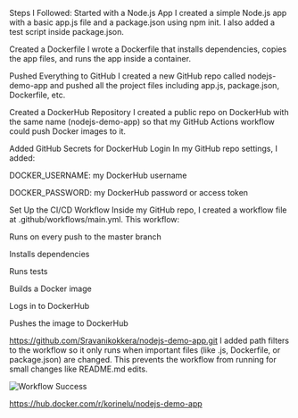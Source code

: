 Steps I Followed:
Started with a Node.js App
I created a simple Node.js app with a basic app.js file and a package.json using npm init. I also added a test script inside package.json.

Created a Dockerfile
I wrote a Dockerfile that installs dependencies, copies the app files, and runs the app inside a container.

Pushed Everything to GitHub
I created a new GitHub repo called nodejs-demo-app and pushed all the project files including app.js, package.json, Dockerfile, etc.

Created a DockerHub Repository
I created a public repo on DockerHub with the same name (nodejs-demo-app) so that my GitHub Actions workflow could push Docker images to it.

Added GitHub Secrets for DockerHub Login
In my GitHub repo settings, I added:

DOCKER_USERNAME: my DockerHub username

DOCKER_PASSWORD: my DockerHub password or access token

Set Up the CI/CD Workflow
Inside my GitHub repo, I created a workflow file at .github/workflows/main.yml. This workflow:

Runs on every push to the master branch

Installs dependencies

Runs tests

Builds a Docker image

Logs in to DockerHub

Pushes the image to DockerHub

https://github.com/Sravanikokkera/nodejs-demo-app.git
I added path filters to the workflow so it only runs when important files (like .js, Dockerfile, or package.json) are changed. This prevents the workflow from running for small changes like README.md edits.


![Workflow Success](assets/workflow-success.png)

https://hub.docker.com/r/korinelu/nodejs-demo-app
